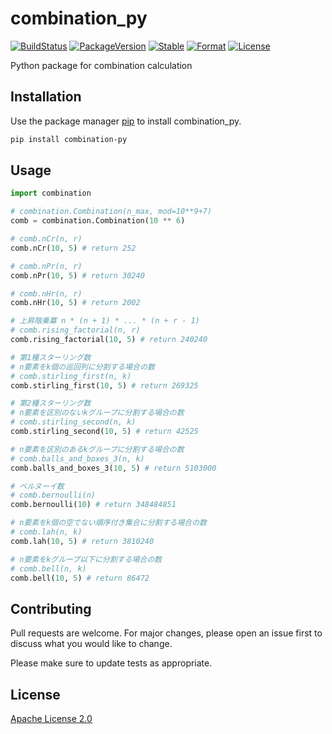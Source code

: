 # combination_py

[![BuildStatus][build-status]][ci-server]
[![PackageVersion][pypi-version]][pypi-home]
[![Stable][pypi-status]][pypi-home]
[![Format][pypi-format]][pypi-home]
[![License][pypi-license]](LICENSE)

[build-status]: https://travis-ci.com/m-star18/combination_py.svg?branch=master
[ci-server]: https://travis-ci.org/m-star18/combination_py
[pypi-version]: https://badge.fury.io/py/combination-py.svg
[pypi-license]: https://img.shields.io/pypi/l/combination-py.svg
[pypi-status]: https://img.shields.io/pypi/status/combination-py.svg
[pypi-format]: https://img.shields.io/pypi/format/combination-py.svg
[pypi-home]: https://badge.fury.io/py/combination-py
[python-home]: https://python.org

Python package for combination calculation

## Installation

Use the package manager [pip](https://pip.pypa.io/en/stable/) to install combination_py.

```bash
pip install combination-py
```

## Usage

```python
import combination

# combination.Combination(n_max, mod=10**9+7)
comb = combination.Combination(10 ** 6)

# comb.nCr(n, r)
comb.nCr(10, 5) # return 252

# comb.nPr(n, r)
comb.nPr(10, 5) # return 30240

# comb.nHr(n, r)
comb.nHr(10, 5) # return 2002

# 上昇階乗冪 n * (n + 1) * ... * (n + r - 1)
# comb.rising_factorial(n, r)
comb.rising_factorial(10, 5) # return 240240

# 第1種スターリング数
# n要素をk個の巡回列に分割する場合の数
# comb.stirling_first(n, k)
comb.stirling_first(10, 5) # return 269325

# 第2種スターリング数
# n要素を区別のないkグループに分割する場合の数
# comb.stirling_second(n, k)
comb.stirling_second(10, 5) # return 42525

# n要素を区別のあるkグループに分割する場合の数
# comb.balls_and_boxes_3(n, k)
comb.balls_and_boxes_3(10, 5) # return 5103000

# ベルヌーイ数
# comb.bernoulli(n)
comb.bernoulli(10) # return 348484851

# n要素をk個の空でない順序付き集合に分割する場合の数
# comb.lah(n, k)
comb.lah(10, 5) # return 3810240

# n要素をkグループ以下に分割する場合の数
# comb.bell(n, k)
comb.bell(10, 5) # return 86472
```

## Contributing
Pull requests are welcome. For major changes, please open an issue first to discuss what you would like to change.

Please make sure to update tests as appropriate.

## License
[Apache License 2.0](https://www.apache.org/licenses/LICENSE-2.0)
